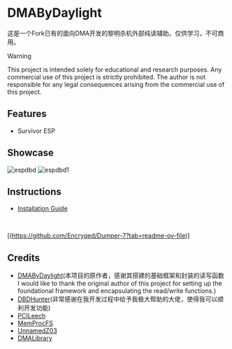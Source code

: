 # DMAByDaylight
这是一个Fork已有的面向DMA开发的黎明杀机外部纯读辅助。仅供学习，不可商用。

> [!WARNING]
> 
>This project is intended solely for educational and research purposes. Any commercial use of this project is strictly prohibited. The author is not responsible for any legal consequences arising from the commercial use of this project.
> 
## Features
* Survivor ESP

## Showcase
![espdbd](https://github.com/user-attachments/assets/8ead9694-d6c2-44be-a057-690b4ddd61a1)
![espdbd1](https://github.com/user-attachments/assets/6e7e6ab2-507b-46b1-8c81-24090d493cfb)

## Instructions
* [Installation Guide](./Instructions.md)
<br>

[(https://github.com/Encryqed/Dumper-7?tab=readme-ov-file)]
 
## Credits

* [DMAByDaylight](https://github.com/IntelSDM/DMAByDaylight)(本项目的原作者，感谢其搭建的基础框架和封装的读写函数 I would like to thank the original author of this project for setting up the foundational framework and encapsulating the read/write functions.)
* [DBDHunter](https://github.com/lihaochen910/DBDHunter)(非常感谢在我开发过程中给予我极大帮助的大佬，使得我可以顺利开发功能)
* [PCILeech](https://github.com/ufrisk/pcileech)
* [MemProcFS](https://github.com/ufrisk/MemProcFS)
* [UnnamedZ03](https://github.com/UnnamedZ03/DBD-external-base)
* [DMALibrary](https://github.com/Metick/DMALibrary/tree/Master)

